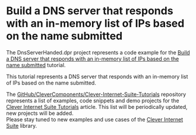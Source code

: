# Build a DNS server that responds with an in-memory list of IPs based on the name submitted

The DnsServerHanded.dpr project represents a code example for the [Build a DNS server that responds with an in-memory list of IPs based on the name submitted](https://www.clevercomponents.com/portal/kb/a89/build-a-dns-server-that-responds-with-an-in-memory-list-of-ips-based-on-the-name-submitted_.aspx) tutorial.   

This tutorial represents a DNS server that responds with an in-memory list of IPs based on the name submitted.   

The [GitHub/CleverComponents/Clever-Internet-Suite-Tutorials](https://github.com/CleverComponents/Clever-Internet-Suite-Tutorials) repository represents a list of examples, code snippets and demo projects for the [Clever Internet Suite Tutorials](https://www.clevercomponents.com/articles/article035/) article. This list will be periodically updated, new projects will be added.   
Please stay tuned to new examples and use cases of the [Clever Internet Suite](https://www.clevercomponents.com/products/inetsuite/) library.

